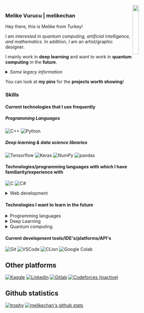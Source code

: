 <img align="right" src="melikechan-logo.svg" width="20%">

### Melike Vurucu | melikechan

Hey there, this is Melike from Turkey!

I am _interested in quantum computing, artificial intelligence, and mathematics_. In addition, I am an artist/graphic designer.

I mainly work in **deep learning** and want to work in **quantum computing** in the **future**. 
<details>
  <summary><i>Some legacy information</i></summary>
  
  I _used to_ do **competitive programming** as **a hobby** but I _don't do_ it anymore.
  
</details>

You can look at **my pins** for the **projects worth showing**! 

### Skills

#### Current technologies that I use frequently

##### Programming Languages

![C++](https://img.shields.io/badge/C%2B%2B-00599C?style=for-the-badge&logo=c%2B%2B&logoColor=white)
![Python](https://img.shields.io/badge/Python-14354C?style=for-the-badge&logo=python&logoColor=white)

##### Deep learning & data science libraries

![Tensorflow](https://img.shields.io/badge/Tensorflow-FF6F00?style=for-the-badge&logo=tensorflow&logoColor=white)
![Keras](https://img.shields.io/badge/Keras-D00000?style=for-the-badge&logo=keras&logoColor=white)
![NumPy](https://img.shields.io/badge/NumPy-013243?style=for-the-badge&logo=numpy&logoColor=white)
![pandas](https://img.shields.io/badge/pandas-150458?style=for-the-badge&logo=pandas&logoColor=white)

#### Technologies/programming languages with which I have familiarity/experience with

![C](https://img.shields.io/badge/C-00599C?style=for-the-badge&logo=c&logoColor=white)
![C#](https://img.shields.io/badge/C%23-239120?style=for-the-badge&logo=c-sharp&logoColor=white)

<details>
<summary>Web development</summary>

**NOTE: I wouldn't say I like doing webdev and don't consider this field a career. I just do web dev when _I have to_.**

![HTML5](https://img.shields.io/badge/HTML5-E34F26?style=for-the-badge&logo=html5&logoColor=white)
![CSS3](https://img.shields.io/badge/CSS3-1572B6?style=for-the-badge&logo=css3&logoColor=white)
![JavaScript](https://img.shields.io/badge/JavaScript-F7DF1E?style=for-the-badge&logo=javascript&logoColor=white)
![React](https://img.shields.io/badge/React-61DAFB?style=for-the-badge&logo=react&logoColor=white)
![Tailwind CSS](https://img.shields.io/badge/Tailwind%20CSS-06B6D4?style=for-the-badge&logo=tailwind-css&logoColor=white)

**In the future:**
![Next.js](https://img.shields.io/badge/Next.js-000000?style=for-the-badge&logo=nextdotjs&logoColor=white)

</details>

#### Technologies I want to learn in the future

<details>
<summary>Programming languages</summary>

![Rust](https://img.shields.io/badge/Rust-000000?style=for-the-badge&logo=rust&logoColor=white)
![Go](https://img.shields.io/badge/Go-00ADD8?style=for-the-badge&logo=go&logoColor=white)

</details>

<details>
<summary>Deep Learning</summary>

![PyTorch](https://img.shields.io/badge/PyTorch-EE4C2C?style=for-the-badge&logo=pytorch&logoColor=white)

</details>

<details>
<summary>Quantum computing</summary>

![Qiskit](https://img.shields.io/badge/Qiskit-6929C4?style=for-the-badge&logo=qiskit&logoColor=white)
![Q#](https://img.shields.io/badge/Q%23-570861?style=for-the-badge&logoColor=white)

</details>


#### Current development tools/IDE's/platforms/API's

![Git](https://img.shields.io/badge/Git-F05032?style=for-the-badge&logo=git&logoColor=white)
![VSCode](https://img.shields.io/badge/VSCode-007ACC?style=for-the-badge&logo=visualstudiocode&logoColor=white)
![CLion](https://img.shields.io/badge/CLion-000000?style=for-the-badge&logo=clion&logoColor=white)
![Google Colab](https://img.shields.io/badge/Google%20Colab-F9AB00?style=for-the-badge&logo=googlecolab&logoColor=white)


## Other platforms

[![Kaggle](https://img.shields.io/badge/-20BEFF?style=for-the-badge&logo=kaggle&logoColor=white)](https://kaggle.com/melikechan)
[![Linkedin](https://img.shields.io/badge/-0A66C2?style=for-the-badge&logo=linkedin&logoColor=white)](https://linkedin.com/in/melikechan)
[![Gitlab](https://img.shields.io/badge/-FCA121?style=for-the-badge&logo=gitlab&logoColor=white)](https://gitlab.com/melikechan)
[![Codeforces (inactive)](https://img.shields.io/badge/-00599C?style=for-the-badge&logo=codeforces&logoColor=white)](https://codeforces.com/profile/melikechan)


## Github statistics

[![trophy](https://github-profile-trophy.vercel.app/?username=melikechan&theme=onedark&no-bg=true)](https://github.com/ryo-ma/github-profile-trophy)
[![melikechan's github stats](https://github-readme-stats.vercel.app/api?username=melikechan)](https://github.com/anuraghazra/github-readme-stats)
